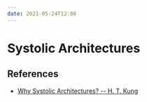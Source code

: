 ```yaml
---
date: 2021-05-24T12:08
---
```


# Systolic Architectures

## References
- [Why Systolic Architectures? -- H. T. Kung](http://www.eecs.harvard.edu/~htk/publication/1982-kung-why-systolic-architecture.pdf)
